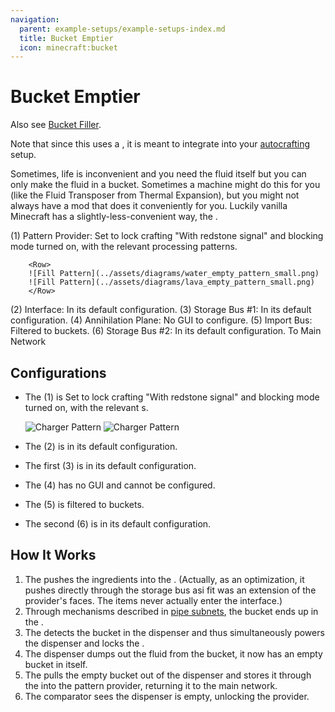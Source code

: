 ```yaml
---
navigation:
  parent: example-setups/example-setups-index.md
  title: Bucket Emptier
  icon: minecraft:bucket
---
```


# Bucket Emptier

Also see [Bucket Filler](bucket-filler.md).

Note that since this uses a <ItemLink id="pattern_provider" />, it is meant to integrate into your [autocrafting](../ae2-mechanics/autocrafting.md)
setup.

Sometimes, life is inconvenient and you need the fluid itself but you can only make the fluid in a bucket. Sometimes a machine might do this for you
(like the Fluid Transposer from Thermal Expansion), but you might not always have a mod that does it conveniently for you. Luckily
vanilla Minecraft has a slightly-less-convenient way, the <ItemLink id="minecraft:dispenser" />.

<GameScene zoom="6" interactive={true}>
  <ImportStructure src="../assets/assemblies/bucket_emptier.snbt" />

<BoxAnnotation color="#dddddd" min="2 1 0" max="3 2 1">
        (1) Pattern Provider: Set to lock crafting "With redstone signal" and blocking mode turned on, with the relevant processing patterns.

        <Row>
        ![Fill Pattern](../assets/diagrams/water_empty_pattern_small.png)
        ![Fill Pattern](../assets/diagrams/lava_empty_pattern_small.png)
        </Row>
  </BoxAnnotation>

<BoxAnnotation color="#dddddd" min="2.1 2 0.1" max="2.9 2.2 0.9">
        (2) Interface: In its default configuration.
  </BoxAnnotation>

<BoxAnnotation color="#dddddd" min="3.1 2 1.1" max="3.9 2.2 1.9">
        (3) Storage Bus #1: In its default configuration.
  </BoxAnnotation>

<BoxAnnotation color="#dddddd" min="4.05 1.05 0.8" max="4.95 1.95 1">
        (4) Annihilation Plane: No GUI to configure.
  </BoxAnnotation>

<BoxAnnotation color="#dddddd" min="3.2 1.2 0.8" max="3.8 1.8 1">
        (5) Import Bus: Filtered to buckets.
        <ItemImage id="minecraft:bucket" scale="2" />
  </BoxAnnotation>

<BoxAnnotation color="#dddddd" min="3 1.1 0.1" max="3.2 1.9 0.9">
        (6) Storage Bus #2: In its default configuration.
  </BoxAnnotation>

<DiamondAnnotation pos="0 1.5 0.5" color="#00ff00">
        To Main Network
    </DiamondAnnotation>

  <IsometricCamera yaw="225" pitch="45" />
</GameScene>

## Configurations

* The <ItemLink id="pattern_provider" /> (1) is Set to lock crafting "With redstone signal" and blocking mode turned on,
  with the relevant <ItemLink id="processing_pattern" />s.

    ![Charger Pattern](../assets/diagrams/water_empty_pattern.png)
    ![Charger Pattern](../assets/diagrams/lava_empty_pattern.png)

* The <ItemLink id="interface" /> (2) is in its default configuration.
* The first <ItemLink id="storage_bus" /> (3) is in its default configuration.
* The <ItemLink id="annihilation_plane" /> (4) has no GUI and cannot be configured.
* The <ItemLink id="import_bus" /> (5) is filtered to buckets.
  <ItemImage id="minecraft:bucket" scale="2" />
* The second <ItemLink id="storage_bus" /> (6) is in its default configuration.

## How It Works

1. The <ItemLink id="pattern_provider" /> pushes the ingredients into the <ItemLink id="interface" />.
   (Actually, as an optimization, it pushes directly through the storage bus asi fit was an extension of the provider's faces. The items never actually enter the interface.)
2. Through mechanisms described in [pipe subnets](pipe-subnet.md#providing-to-multiple-places),
   the bucket ends up in the <ItemLink id="minecraft:dispenser" />.
3. The <ItemLink id="minecraft:comparator" /> detects the bucket in the dispenser and thus simultaneously powers the dispenser and locks
   the <ItemLink id="pattern_provider" />.
4. The dispenser dumps out the fluid from the bucket, it now has an empty bucket in itself.
5. The <ItemLink id="import_bus" /> pulls the empty bucket out of the dispenser and stores it through the
   <ItemLink id="storage_bus" /> into the pattern provider, returning it to the main network.
6. The comparator sees the dispenser is empty, unlocking the provider.